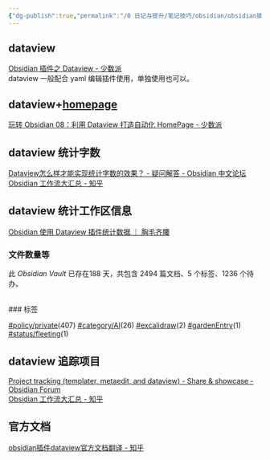 ```yaml
---
{"dg-publish":true,"permalink":"/0 日记与提升/笔记技巧/obsidian/obsidian插件/第三方插件/dataview/","title":"dataview"}
---
```



## dataview
[Obsidian 插件之 Dataview - 少数派](https://sspai.com/post/68183)  
dataview 一般配合 yaml 编辑插件使用，单独使用也可以。

## dataview+[homepage](homepage.md)
[玩转 Obsidian 08：利用 Dataview 打造自动化 HomePage - 少数派](https://sspai.com/post/73958)

## dataview 统计字数
[Dataview怎么样才能实现统计字数的效果？ - 疑问解答 - Obsidian 中文论坛](https://forum-zh.obsidian.md/t/topic/6724)  
[Obsidian 工作流大汇总 - 知乎](https://zhuanlan.zhihu.com/p/377967958)

## dataview 统计工作区信息
[Obsidian 使用 Dataview 插件统计数据 ｜ 胸毛齐腰](https://dearxs.github.io/posts/dataview/)
### 文件数量等
<p><span>此 <em>Obsidian Vault</em> 已存在188 天，共包含 2494 篇文档、5 个标签、1236 个待办。 <br><br></span></p>
### 标签
<p><span><a class="internal-link" data-href="#policy/private" href="#policy/private" target="_blank" rel="noopener"></a><a href="#policy/private" class="tag" target="_blank" rel="noopener">#policy/private</a>(407) <a class="internal-link" data-href="#category/AI" href="#category/AI" target="_blank" rel="noopener"></a><a href="#category/AI" class="tag" target="_blank" rel="noopener">#category/AI</a>(26) <a class="internal-link" data-href="#excalidraw" href="#excalidraw" target="_blank" rel="noopener"></a><a href="#excalidraw" class="tag" target="_blank" rel="noopener">#excalidraw</a>(2) <a class="internal-link" data-href="#gardenEntry" href="#gardenEntry" target="_blank" rel="noopener"></a><a href="#gardenEntry" class="tag" target="_blank" rel="noopener">#gardenEntry</a>(1) <a class="internal-link" data-href="#status/fleeting" href="#status/fleeting" target="_blank" rel="noopener"></a><a href="#status/fleeting" class="tag" target="_blank" rel="noopener">#status/fleeting</a>(1)</span></p>

## dataview 追踪项目
[Project tracking (templater, metaedit, and dataview) - Share & showcase - Obsidian Forum](https://forum.obsidian.md/t/project-tracking-templater-metaedit-and-dataview/19103)  
[Obsidian 工作流大汇总 - 知乎](https://zhuanlan.zhihu.com/p/377967958)

## 官方文档
[obsidian插件dataview官方文档翻译 - 知乎](https://zhuanlan.zhihu.com/p/393550306)